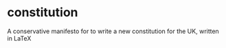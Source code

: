 constitution
============

A conservative manifesto for to write a new constitution for the UK, written in LaTeX
